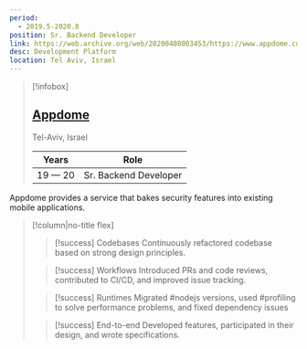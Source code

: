 ```yaml
---
period:
  - 2019.5-2020.8
position: Sr. Backend Developer
link: https://web.archive.org/web/20200408003453/https://www.appdome.com/
desc: Development Platform
location: Tel Aviv, Israel
---
```

> [!infobox]
> ## [Appdome](https://web.archive.org/web/20200408003453/https://www.appdome.com/)
> <div class=loc>Tel-Aviv, Israel</div>
> 
> | Years | Role |
> | ---- | ---- |
> | 19 — 20 | Sr. Backend Developer

Appdome provides a service that bakes security features into existing mobile applications. 
> [!column|no-title flex]
> > [!success] Codebases
> > Continuously refactored codebase based on strong design principles.
> 
> > [!success] Workflows
> > Introduced PRs and code reviews, contributed to CI/CD, and improved issue tracking.
> 
> >[!success] Runtimes
> > Migrated #nodejs versions, used #profiling to solve performance problems, and fixed dependency issues
> 
> > [!success] End-to-end
> > Developed features, participated in their design, and wrote specifications.
> 



